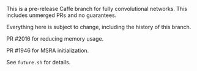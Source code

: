 This is a pre-release Caffe branch for fully convolutional networks. This includes unmerged PRs and no guarantees.

Everything here is subject to change, including the history of this branch.

PR #2016 for reducing memory usage.

PR #1946 for MSRA initialization.

See `future.sh` for details.
